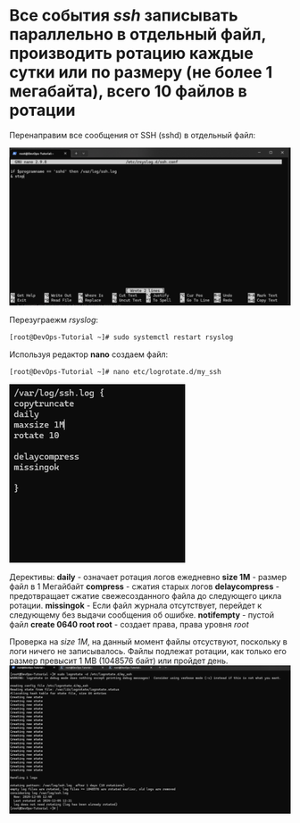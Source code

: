 # Все события *ssh* записывать параллельно в отдельный файл, производить ротацию каждые сутки или по размеру (не более 1 мегабайта), всего 10 файлов в ротации

Перенаправим все сообщения от SSH (sshd) в отдельный файл:

![](assets/20241205_145836_image.png)

Перезуграежм *rsyslog*:

```bash
[root@DevOps-Tutorial ~]# sudo systemctl restart rsyslog
```

Используя редактор **nano** создаем файл:

```bash
[root@DevOps-Tutorial ~]# nano etc/logrotate.d/my_ssh
```

![](assets/20241205_154048_image.png)

Дерективы:
**daily** - означает ротация логов ежедневно
**size 1M** - размер файл в 1 Мегайбайт
**compress** - сжатия старых логов
**delaycompress** - предотвращает сжатие свежесозданного файла до следующего цикла ротации.
**missingok** - Если файл журнала отсутствует, перейдет к следующему без выдачи сообщения об ошибке.
**notifempty** - пустой файл
**create 0640 root root** - создает права, права уровня *root*

Проверка на *size 1M*, на данный момент файлы отсуствуют, поскольку в логи ничего не записывалось.
Файлы подлежат ротации, как только его размер превысит 1 MB (1048576 байт) или пройдет день.
![alt text](image-9.png)
